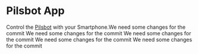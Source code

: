 # Pilsbot App

Control the [Pilsbot](http://pilsbot.de/) with your Smartphone.We need some changes for the commit
We need some changes for the commit
We need some changes for the commit
We need some changes for the commit
We need some changes for the commit
